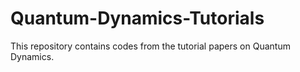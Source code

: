 # Quantum-Dynamics-Tutorials
This repository contains codes from the tutorial papers on Quantum Dynamics.
